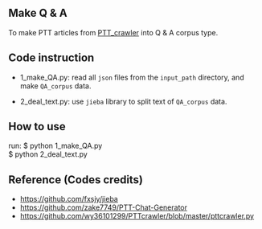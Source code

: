 ## Make Q & A
To make PTT articles from [PTT_crawler](https://github.com/thisray/PTTChatBot_DL2017/tree/master/1_ptt_crawler) into Q & A corpus type.

## Code instruction

* 1_make_QA.py: read all `json` files from the `input_path` directory, and make `QA_corpus` data.

* 2_deal_text.py: use `jieba` library to split text of `QA_corpus` data.

## How to use

run:
    $ python 1_make_QA.py  
    $ python 2_deal_text.py


## Reference (Codes credits)
* https://github.com/fxsjy/jieba
* https://github.com/zake7749/PTT-Chat-Generator
* https://github.com/wy36101299/PTTcrawler/blob/master/pttcrawler.py